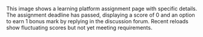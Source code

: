 This image shows a learning platform assignment page with specific details. The assignment deadline has passed, displaying a score of 0 and an option to earn 1 bonus mark by replying in the discussion forum. Recent reloads show fluctuating scores but not yet meeting requirements.